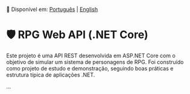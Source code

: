 📄 Disponível em: [Português](README.md) | [English](README.en.md)

# 🛡️ RPG Web API (.NET Core)

Este projeto é uma API REST desenvolvida em ASP.NET Core com o objetivo de simular um sistema de personagens de RPG. Foi construído como projeto de estudo e demonstração, seguindo boas práticas e estrutura típica de aplicações .NET.

...

